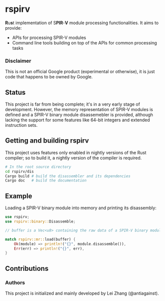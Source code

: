 rspirv
======

**R**u**s**t implementation of S**PIR**-**V** module processing
functionalities. It aims to provide:

* APIs for processing SPIR-V modules
* Command line tools building on top of the APIs for common processing tasks

### Disclaimer

This is not an official Google product (experimental or otherwise), it is just
code that happens to be owned by Google.

Status
------

This project is far from being complete; it's in a very early stage of
development. However, the memory representation of SPIR-V modules is defined
and a SPIR-V binary module disassemebler is provided, although lacking the
support for some features like 64-bit integers and extended instruction sets.

Getting and building rspirv
---------------------------

This project uses features only enabled in nightly versions of the Rust
compiler; so to build it, a nightly version of the compiler is required.

```sh
# In the root source directory
cd rspirv/dis
Cargo build # build the disassembler and its dependencies
Cargo doc   # build the documentation
```

Example
-------

Loading a SPIR-V binary module into memory and printing its disassembly:

```rust
use rspirv;
use rspirv::binary::Disassemble;

// buffer is a Vec<u8> containing the raw data of a SPIR-V binary module.

match rspirv::mr::load(buffer) {
    Ok(module) => println!("{}", module.disassemble()),
    Err(err) => println!("{}", err),
}
```

Contributions
-------------

### Authors

This project is initialized and mainly developed by Lei Zhang (@antiagainst).
